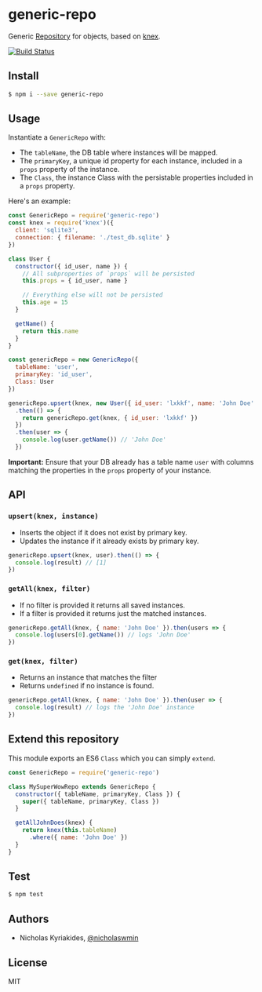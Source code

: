 # generic-repo
Generic [Repository][repository] for objects, based on [knex][knex].

[![Build Status](https://travis-ci.org/nicholaswmin/generic-repo.svg?branch=master)](https://travis-ci.org/nicholaswmin/generic-repo)

## Install

```bash
$ npm i --save generic-repo
```

## Usage

Instantiate a `GenericRepo` with:

- The `tableName`, the DB table where instances will be mapped.
- The `primaryKey`, a unique id property for each instance, included
  in a `props` property of the instance.
- The `Class`, the instance Class with the persistable properties
  included in a `props` property.


Here's an example:

```javascript
const GenericRepo = require('generic-repo')
const knex = require('knex')({
  client: 'sqlite3',
  connection: { filename: './test_db.sqlite' }
})

class User {
  constructor({ id_user, name }) {
    // All subproperties of `props` will be persisted
    this.props = { id_user, name }

    // Everything else will not be persisted
    this.age = 15
  }

  getName() {
    return this.name
  }
}

const genericRepo = new GenericRepo({
  tableName: 'user',
  primaryKey: 'id_user',
  Class: User
})

genericRepo.upsert(knex, new User({ id_user: 'lxkkf', name: 'John Doe' }))
  .then(() => {
    return genericRepo.get(knex, { id_user: 'lxkkf' })
  })
  .then(user => {
    console.log(user.getName()) // 'John Doe'
  })
```

**Important:** Ensure that your DB already has a table name `user` with columns
matching the properties in the `props` property of your instance.

## API

### `upsert(knex, instance)`

- Inserts the object if it does not exist by primary key.
- Updates the instance if it already exists by primary key.

```javascript
genericRepo.upsert(knex, user).then(() => {
  console.log(result) // [1]
})
```

### `getAll(knex, filter)`

- If no filter is provided it returns all saved instances.
- If a filter is provided it returns just the matched instances.

```javascript
genericRepo.getAll(knex, { name: 'John Doe' }).then(users => {
  console.log(users[0].getName()) // logs 'John Doe'
})
```

### `get(knex, filter)`

- Returns an instance that matches the filter
- Returns `undefined` if no instance is found.

```javascript
genericRepo.getAll(knex, { name: 'John Doe' }).then(user => {
  console.log(result) // logs the 'John Doe' instance
})
```

## Extend this repository

This module exports an ES6 `Class` which you can simply `extend`.

```javascript
const GenericRepo = require('generic-repo')

class MySuperWowRepo extends GenericRepo {
  constructor({ tableName, primaryKey, Class }) {
    super({ tableName, primaryKey, Class })
  }

  getAllJohnDoes(knex) {
    return knex(this.tableName)
      .where({ name: 'John Doe' })
  }
}
```

## Test

```bash
$ npm test
```

## Authors

- Nicholas Kyriakides, [@nicholaswmin][nicholaswmin-github]

## License

MIT

[repository]: https://msdn.microsoft.com/en-us/library/ff649690.aspx
[knex]: http://knexjs.org/
[nicholaswmin-github]: https://github.com/nicholaswmin
